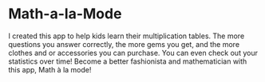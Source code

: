 # Math-a-la-Mode
I created this app to help kids learn their multiplication tables. The more questions you answer correctly, the more gems you get, and the more clothes and or accessories you can purchase. You can even check out your statistics over time! Become a better fashionista and mathematician with this app, Math à la mode!
